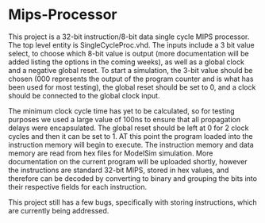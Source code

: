 # Mips-Processor

This project is a 32-bit instruction/8-bit data single cycle MIPS processor. The top level entity is SingleCycleProc.vhd. The inputs include a 3 bit value select, to choose which 8-bit value is output (more documentation will be added listing the options in the coming weeks), as well as a global clock and a negative global reset. To start a simulation, the 3-bit value should be chosen (000 represents the output of the program counter and is what has been used for most testing), the global reset should be set to 0, and a clock should be connected to the global clock input.

The minimum clock cycle time has yet to be calculated, so for testing purposes we used a large value of 100ns to ensure that all propagation delays were encapsulated. The global reset should be left at 0 for 2 clock cycles and then it can be set to 1. AT this point the program loaded into the instruction memory will begin to execute. The instruction memory and data memory are read from hex files for ModelSim simulation. More documentation on the current program will be uploaded shortly, however the instructions are standard 32-bit MIPS, stored in hex values, and therefore can be decoded by converting to binary and grouping the bits into their respective fields for each instruction.

This project still has a few bugs, specifically with storing instructions, which are currently being addressed. 
